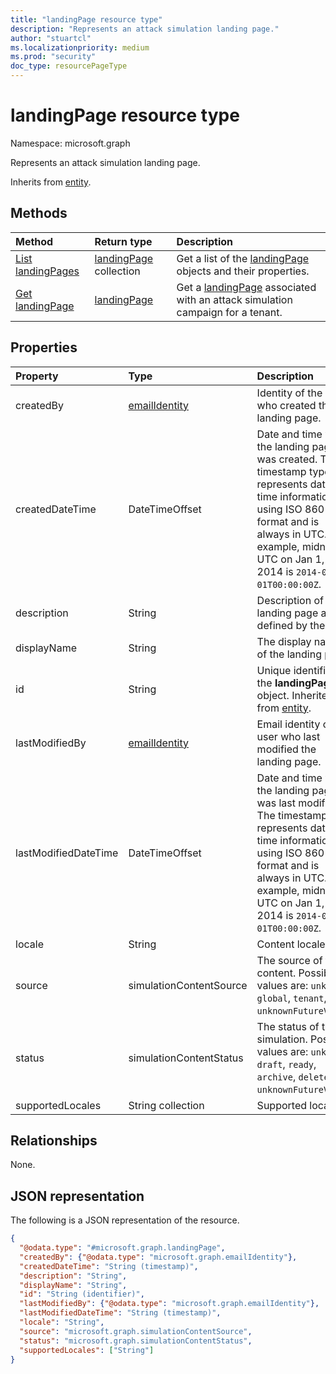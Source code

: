 ```yaml
---
title: "landingPage resource type"
description: "Represents an attack simulation landing page."
author: "stuartcl"
ms.localizationpriority: medium
ms.prod: "security"
doc_type: resourcePageType
---
```


# landingPage resource type

Namespace: microsoft.graph

Represents an attack simulation landing page.

Inherits from [entity](../resources/entity.md).

## Methods

|Method|Return type|Description|
|:---|:---|:---|
|[List landingPages](../api/attacksimulationroot-list-landingpage.md)|[landingPage](../resources/landingpage.md) collection|Get a list of the [landingPage](../resources/landingpage.md) objects and their properties.|
|[Get landingPage](../api/landingpage-get.md)|[landingPage](../resources/landingpage.md)|Get a [landingPage](../resources/landingpage.md) associated with an attack simulation campaign for a tenant.|

## Properties

|Property|Type|Description|
|:---|:---|:---|
|createdBy|[emailIdentity](../resources/emailidentity.md)|Identity of the user who created the landing page.|
|createdDateTime|DateTimeOffset|Date and time when the landing page was created. The timestamp type represents date and time information using ISO 8601 format and is always in UTC. For example, midnight UTC on Jan 1, 2014 is `2014-01-01T00:00:00Z`.|
|description|String|Description of the landing page as defined by the user.|
|displayName|String|The display name of the landing page.|
|id|String|Unique identifier for the **landingPage** object. Inherited from [entity](../resources/entity.md).|
|lastModifiedBy|[emailIdentity](../resources/emailidentity.md)|Email identity of the user who last modified the landing page.|
|lastModifiedDateTime|DateTimeOffset|Date and time when the landing page was last modified. The timestamp type represents date and time information using ISO 8601 format and is always in UTC. For example, midnight UTC on Jan 1, 2014 is `2014-01-01T00:00:00Z`.|
|locale|String|Content locale.|
|source|simulationContentSource|The source of the content. Possible values are: `unknown`, `global`, `tenant`, `unknownFutureValue`.|
|status|simulationContentStatus|The status of the simulation. Possible values are: `unknown`, `draft`, `ready`, `archive`, `delete`, `unknownFutureValue`.|
|supportedLocales|String collection|Supported locales.|

## Relationships

None.

## JSON representation

The following is a JSON representation of the resource.
<!-- {
  "blockType": "resource",
  "keyProperty": "id",
  "@odata.type": "microsoft.graph.landingPage",
  "baseType": "microsoft.graph.entity",
  "openType": false
}
-->
``` json
{
  "@odata.type": "#microsoft.graph.landingPage",
  "createdBy": {"@odata.type": "microsoft.graph.emailIdentity"},
  "createdDateTime": "String (timestamp)",
  "description": "String",
  "displayName": "String",
  "id": "String (identifier)",
  "lastModifiedBy": {"@odata.type": "microsoft.graph.emailIdentity"},
  "lastModifiedDateTime": "String (timestamp)",
  "locale": "String",
  "source": "microsoft.graph.simulationContentSource",
  "status": "microsoft.graph.simulationContentStatus",
  "supportedLocales": ["String"]
}
```
